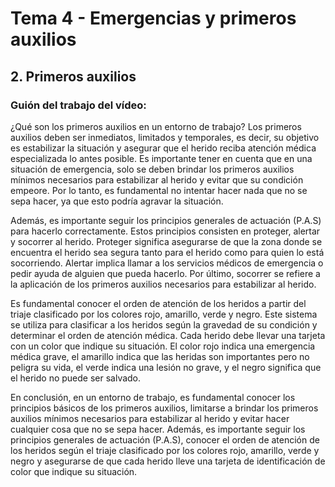 # Tema 4 - Emergencias y primeros auxilios

## 2. Primeros auxilios

### Guión del trabajo del vídeo:

¿Qué son los primeros auxilios en un entorno de trabajo? Los primeros auxilios deben ser inmediatos, limitados y temporales, es decir, su objetivo es estabilizar la situación y asegurar que el herido reciba atención médica especializada lo antes posible. Es importante tener en cuenta que en una situación de emergencia, solo se deben brindar los primeros auxilios mínimos necesarios para estabilizar al herido y evitar que su condición empeore. Por lo tanto, es fundamental no intentar hacer nada que no se sepa hacer, ya que esto podría agravar la situación.

Además, es importante seguir los principios generales de actuación (P.A.S) para hacerlo correctamente. Estos principios consisten en proteger, alertar y socorrer al herido. Proteger significa asegurarse de que la zona donde se encuentra el herido sea segura tanto para el herido como para quien lo está socorriendo. Alertar implica llamar a los servicios médicos de emergencia o pedir ayuda de alguien que pueda hacerlo. Por último, socorrer se refiere a la aplicación de los primeros auxilios necesarios para estabilizar al herido.

Es fundamental conocer el orden de atención de los heridos a partir del triaje clasificado por los colores rojo, amarillo, verde y negro. Este sistema se utiliza para clasificar a los heridos según la gravedad de su condición y determinar el orden de atención médica. Cada herido debe llevar una tarjeta con un color que indique su situación. El color rojo indica una emergencia médica grave, el amarillo indica que las heridas son importantes pero no peligra su vida, el verde indica una lesión no grave, y el negro significa que el herido no puede ser salvado.

En conclusión, en un entorno de trabajo, es fundamental conocer los principios básicos de los primeros auxilios, limitarse a brindar los primeros auxilios mínimos necesarios para estabilizar al herido y evitar hacer cualquier cosa que no se sepa hacer. Además, es importante seguir los principios generales de actuación (P.A.S), conocer el orden de atención de los heridos según el triaje clasificado por los colores rojo, amarillo, verde y negro y asegurarse de que cada herido lleve una tarjeta de identificación de color que indique su situación.